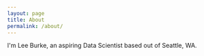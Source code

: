 ```yaml
---
layout: page
title: About
permalink: /about/
---
```


I'm Lee Burke, an aspiring Data Scientist based out of Seattle, WA.
